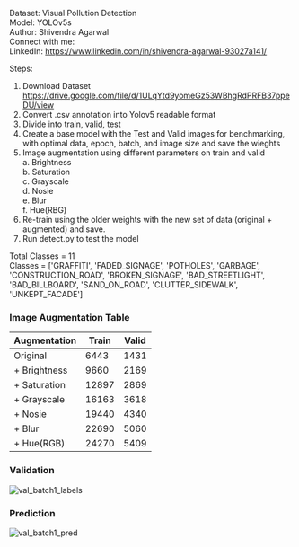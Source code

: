 Dataset: Visual Pollution Detection  
Model: YOLOv5s  
Author: Shivendra Agarwal  
Connect with me:  
LinkedIn: https://www.linkedin.com/in/shivendra-agarwal-93027a141/  
  
Steps:  
  
1. Download Dataset https://drive.google.com/file/d/1ULqYtd9yomeGz53WBhgRdPRFB37ppeDU/view  
2. Convert .csv annotation into Yolov5 readable format  
3. Divide into train, valid, test  
4. Create a base model with the Test and Valid images for benchmarking, with optimal data, epoch, batch, and image size and save the wieghts  
5. Image augmentation using different parameters on train and valid  
  a. Brightness  
  b. Saturation  
  c. Grayscale  
  d. Nosie  
  e. Blur  
  f. Hue(RBG)  
6. Re-train using the older weights with the new set of data (original + augmented) and save.  
7. Run detect.py to test the model  
  
   
Total Classes = 11  
Classes = ['GRAFFITI', 'FADED_SIGNAGE', 'POTHOLES', 'GARBAGE', 'CONSTRUCTION_ROAD', 'BROKEN_SIGNAGE', 'BAD_STREETLIGHT', 'BAD_BILLBOARD', 'SAND_ON_ROAD', 'CLUTTER_SIDEWALK', 'UNKEPT_FACADE']  
  
### Image Augmentation Table
| Augmentation  | Train | Valid |
| ------------- | ----- | ----- |
| Original  | 6443 | 1431 |
|  + Brightness | 9660 | 2169 |
|  + Saturation | 12897 | 2869 |
|  + Grayscale | 16163 | 3618 |
|  + Nosie | 19440 | 4340 |
|  + Blur | 22690 | 5060 |
|  + Hue(RGB) | 24270 | 5409 |


### Validation  
![val_batch1_labels](https://user-images.githubusercontent.com/52592854/219841301-9fdad5df-50a4-4c4d-b355-cd4c30ef5d02.jpg)

### Prediction  
![val_batch1_pred](https://user-images.githubusercontent.com/52592854/219841310-53f4a2bf-7ff7-4803-bc35-3534284ab219.jpg)
